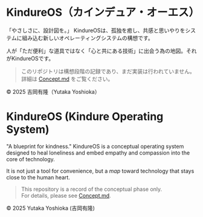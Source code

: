 # KindureOS（カインデュア・オーエス）

「やさしさに、設計図を。」
KindureOSは、孤独を癒し、共感と思いやりをシステムに組み込む新しいオペレーティングシステムの構想です。

人が「ただ便利」な道具ではなく「心と共にある技術」に出会う為の地図。それがKindureOSです。

> このリポジトリは構想段階の記録であり、まだ実装は行われていません。  
> 詳細は [Concept.md](./Concept.md) をご覧ください。

© 2025 吉岡有隆（Yutaka Yoshioka）

# KindureOS (Kindure Operating System)

"A blueprint for kindness."
KindureOS is a conceptual operating system designed to heal loneliness and embed empathy and compassion into the core of technology.

It is not just a tool for convenience, but a *map* toward technology that stays close to the human heart.

> This repository is a record of the conceptual phase only.  
> For details, please see [Concept.md](./Concept.md).

© 2025 Yutaka Yoshioka (吉岡有隆)

